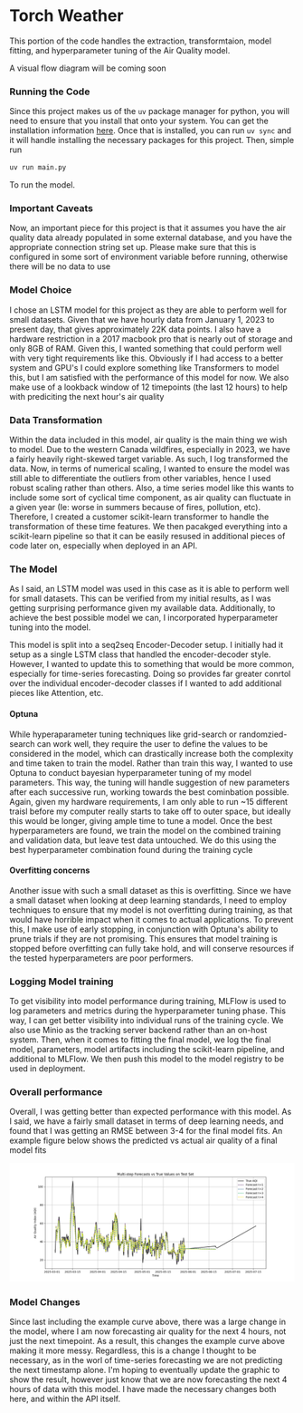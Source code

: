 # Torch Weather

This portion of the code handles the extraction, transformtaion, model fitting,
and hyperparameter tuning of the Air Quality model.

A visual flow diagram will be coming soon

### Running the Code
Since this project makes us of the `uv` package manager for python, you will need to ensure that you install that onto your system.
You can get the installation information [here](https://docs.astral.sh/uv/getting-started/installation/). Once that is installed, you
can run `uv sync` and it will handle installing the necessary packages for this project. Then, simple run 

```bash
uv run main.py
```

To run the model.

### Important Caveats
Now, an important piece for this project is that it assumes you have the air quality data already populated in some external database, and you have the appropriate
connection string set up. Please make sure that this is configured in some sort of environment variable before running, otherwise there will be no data to use

### Model Choice
I chose an LSTM model for this project as they are able to perform well for
small datasets. Given that we have hourly data from January 1, 2023 to present
day, that gives approximately 22K data points. I also have a hardware
restriction in a 2017 macbook pro that is nearly out of storage and only 8GB of
RAM. Given this, I wanted something that could perform well with very tight
requirements like this. Obviously if I had access to a better system and GPU's
I could explore something like Transformers to model this, but I am satisfied
with the performance of this model for now. We also make use of a lookback window of 12 timepoints (the last 12 hours) to help with prediciting the next hour's air quality

### Data Transformation
Within the data included in this model, air quality is the main thing we wish to
model. Due to the western Canada wildfires, especially in 2023, we have a
fairly heavily right-skewed target variable. As such, I log transformed the
data. Now, in terms of numerical scaling, I wanted to ensure the model was still
able to differentiate the outliers from other variables, hence I used robust
scaling rather than others. Also, a time series model like this wants to include
some sort of cyclical time component, as air quality can fluctuate in a given
year (Ie: worse in summers because of fires, pollution, etc). Therefore, I
created a customer scikit-learn transformer to handle the transformation of
these time features. We then pacakged everything into a scikit-learn pipeline so
that it can be easily resused in additional pieces of code later on, especially
when deployed in an API.

### The Model
As I said, an LSTM model was used in this case as it is able to perform well for
small datasets. This can be verified from my initial results, as I was getting
surprising performance given my available data. Additionally, to achieve the
best possible model we can, I incorporated hyperparameter tuning into the model.

This model is split into a seq2seq Encoder-Decoder setup. I initially had it setup as a 
single LSTM class that handled the encoder-decoder style. However, I wanted to update this
to something that would be more common, especially for time-series forecasting. Doing so provides
far greater conrtol over the individual encoder-decoder classes if I wanted to add additional pieces
like Attention, etc. 

#### Optuna
While hyperaparameter tuning techniques like grid-search or randomzied-search
can work well, they require the user to define the values to be considered in
the model, which can drastically increase both the complexity and time taken to
train the model. Rather than train this way, I wanted to use Optuna to conduct
bayesian hyperparameter tuning of my model parameters. This way, the tuning will
handle suggestion of new parameters after each successive run, working towards
the best cominbation possible. Again, given my hardware requirements, I am only
able to run ~15 different traisl before my computer really starts to take off to
outer space, but ideally this would be longer, giving ample time to tune a
model. Once the best hyperparameters are found, we train the model on the
combined training and validation data, but leave test data untouched. We do this
using the best hyperparameter combination found during the training cycle

#### Overfitting concerns
Another issue with such a small dataset as this is overfitting. Since we have a
small dataset when looking at deep learning standards, I need to employ
techniques to ensure that my model is not overfitting during training, as that
would have horrible impact when it comes to actual applications. To prevent
this, I make use of early stopping, in conjunction with Optuna's ability to
prune trials if they are not promising. This ensures that model training is
stopped before overfitting can fully take hold, and will conserve resources if
the tested hyperparameters are poor performers.

### Logging Model training
To get visibility into model performance during training, MLFlow is used to log
parameters and metrics during the hyperparameter tuning phase. This way, I can
get better visibility into individual runs of the training cycle. We also use
Minio as the tracking server backend rather than an on-host system. Then, when
it comes to fitting the final model, we log the final model, parameters, model
artifacts including the scikit-learn pipeline, and additional to MLFlow. We then
push this model to the model registry to be used in deployment.

### Overall performance
Overall, I was getting better than expected performance with this model. As I
said, we have a fairly small dataset in terms of deep learning needs, and found
that I was getting an RMSE between 3-4 for the final model fits. An example
figure below shows the predicted vs actual air quality of a final model fits

![example curve](./figures/actual_prediction_forecast.png)


### Model Changes
Since last including the example curve above, there was a large change in the model, where I am now forecasting air quality
for the next 4 hours, not just the next timepoint. As a result, this changes the example curve above making it more messy. Regardless,
this is a change I thought to be necessary, as in the worl of time-series forecasting we are not predicting the next timestamp alone.
I'm hoping to eventually update the graphic to show the result, however just know that we are now forecasting the next 4 hours of data
with this model. I have made the necessary changes both here, and within the API itself.